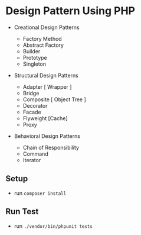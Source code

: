 # Design Pattern Using PHP

- Creational Design Patterns
   - Factory Method
   - Abstract Factory
   - Builder
   - Prototype
   - Singleton

- Structural Design Patterns
   - Adapter [ Wrapper ]
   - Bridge
   - Composite [ Object Tree ]
   - Decorator
   - Facade
   - Flyweight [Cache]
   - Proxy

- Behavioral Design Patterns
   - Chain of Responsibility
   - Command
   - Iterator

## Setup
- run `composer install`
## Run Test
- run `./vendor/bin/phpunit tests`
